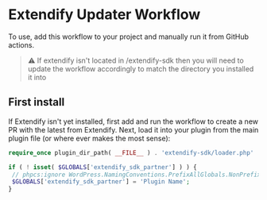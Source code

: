 # Extendify Updater Workflow

To use, add this workflow to your project and manually run it from GitHub actions.

> ⚠️ If extendify isn't located in /extendify-sdk then you will need to update the workflow accordingly to match the directory you installed it into

## First install
If Extendify isn't yet installed, first add and run the workflow to create a new PR with the latest from Extendify. Next, load it into your plugin from the main plugin file (or where ever makes the most sense):
```php
require_once plugin_dir_path( __FILE__ ) . 'extendify-sdk/loader.php'

if ( ! isset( $GLOBALS['extendify_sdk_partner'] ) ) {
 // phpcs:ignore WordPress.NamingConventions.PrefixAllGlobals.NonPrefixedVariableFound
 $GLOBALS['extendify_sdk_partner'] = 'Plugin Name';
}
```
